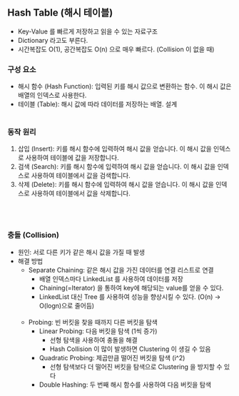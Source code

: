 ## Hash Table (해시 테이블)

- Key-Value 를 빠르게 저장하고 읽을 수 있는 자료구조
- Dictionary 라고도 부른다.
- 시간복잡도 O(1), 공간복잡도 O(n) 으로 매우 빠르다. (Collision 이 없을 때)


### 구성 요소

- 해시 함수 (Hash Function): 입력된 키를 해시 값으로 변환하는 함수. 이 해시 값은 배열의 인덱스로 사용한다.
- 테이블 (Table): 해시 값에 따라 데이터를 저장하는 배열.
설계
</br></br>

### 동작 원리

1. 삽입 (Insert): 키를 해시 함수에 입력하여 해시 값을 얻습니다. 이 해시 값을 인덱스로 사용하여 테이블에 값을 저장합니다.
2. 검색 (Search): 키를 해시 함수에 입력하여 해시 값을 얻습니다. 이 해시 값을 인덱스로 사용하여 테이블에서 값을 검색합니다.
3. 삭제 (Delete): 키를 해시 함수에 입력하여 해시 값을 얻습니다. 이 해시 값을 인덱스로 사용하여 테이블에서 값을 삭제합니다.

</br></br>

### 충돌 (Collision)

- 원인: 서로 다른 키가 같은 해시 값을 가질 때 발생
- 해결 방법
  - Separate Chaining: 같은 해시 값을 가진 데이터를 연결 리스트로 연결
    - 배열 인덱스마다 LinkedList 를 사용하여 데이터를 저장
    - Chaining(=Iterator) 을 통하여 key에 해당되는 value를 얻을 수 있다.
    - LinkedList 대신 Tree 를 사용하여 성능을 향상시킬 수 있다. (O(n) -> O(logn)으로 줄어듬)
</br></br>
  - Probing: 빈 버킷을 찾을 때까지 다른 버킷을 탐색
    - Linear Probing: 다음 버킷을 탐색 (1씩 증가)
      - 선형 탐색을 사용하여 충돌을 해결
      - Hash Collision 이 많이 발생하면 Clustering 이 생길 수 있음
    - Quadratic Probing: 제곱만큼 떨어진 버킷을 탐색 (i^2)
      - 선형 탐색보다 더 떨어진 버킷을 탐색으로 Clustering 을 방지할 수 있다
    - Double Hashing: 두 번째 해시 함수를 사용하여 다음 버킷을 탐색



